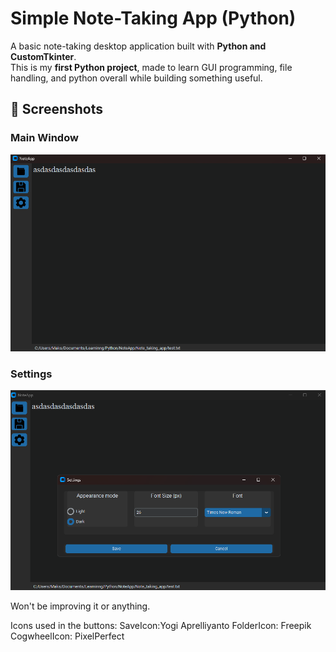 
# Simple Note-Taking App (Python)

A basic note-taking desktop application built with **Python and CustomTkinter**.  
This is my **first Python project**, made to learn GUI programming, file handling, and python overall while building something useful.

## 📸 Screenshots

### Main Window
![Main App Window](assets/screenshots/main.png)

### Settings
![Settings](assets/screenshots/settings.png)

Won't be improving it or anything.

Icons used in the buttons:
SaveIcon:Yogi Aprelliyanto
FolderIcon: Freepik
CogwheelIcon: PixelPerfect

